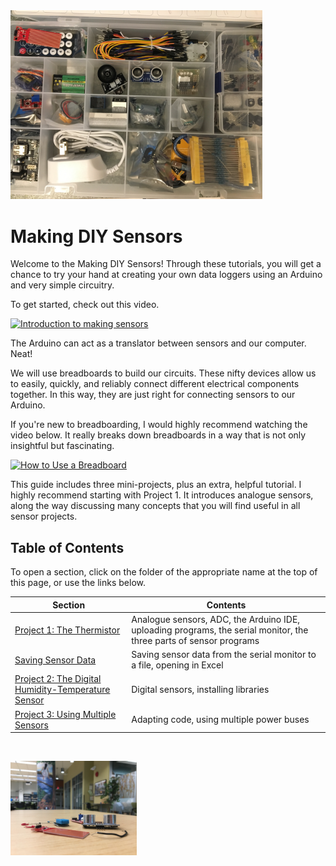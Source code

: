 <img alt="A sensor kit" width="80%" src="images/sensor-kit.JPG">

# Making DIY Sensors

Welcome to the Making DIY Sensors! Through these tutorials, you will get a chance to try your hand at creating your own data loggers using an Arduino and very simple circuitry.

To get started, check out this video.

[<img alt="Introduction to making sensors" width="30%" src="https://video-to-markdown.netlify.com/.netlify/functions/image?url=https%3A%2F%2Fyoutu.be%2FNQs8Yco8RFA">](https://youtu.be/NQs8Yco8RFA "Introduction to making sensors")

The Arduino can act as a translator between sensors and our computer. Neat!

We will use breadboards to build our circuits. These nifty devices allow us to easily, quickly, and reliably connect different electrical components together. In this way, they are just right for connecting sensors to our Arduino.

If you're new to breadboarding, I would highly recommend watching the video below. It really breaks down breadboards in a way that is not only insightful but fascinating.

[<img alt="How to Use a Breadboard" width="30%" src="https://video-to-markdown.netlify.com/.netlify/functions/image?url=https%3A%2F%2Fyoutu.be%2F6WReFkfrUIk">](https://youtu.be/6WReFkfrUIk "How to Use a Breadboard")

This guide includes three mini-projects, plus an extra, helpful tutorial. I highly recommend starting with Project 1. It introduces analogue sensors, along the way discussing many concepts that you will find useful in all sensor projects.

## Table of Contents

To open a section, click on the folder of the appropriate name at the top of this page, or use the links below.

| Section | Contents |
|-----|-----|
| [Project 1: The Thermistor](https://github.com/duncanmacintyre/DIY-sensors/tree/master/proj1-thermistor) | Analogue sensors, ADC, the Arduino IDE, uploading programs, the serial monitor, the three parts of sensor programs |
| [Saving Sensor Data](https://github.com/duncanmacintyre/DIY-sensors/tree/master/saving-sensor-data) | Saving sensor data from the serial monitor to a file, opening in Excel |
| [Project 2: The Digital Humidity-Temperature Sensor](https://github.com/duncanmacintyre/DIY-sensors/tree/master/proj2-dht) | Digital sensors, installing libraries |
| [Project 3: Using Multiple Sensors](https://github.com/duncanmacintyre/DIY-sensors/tree/master/proj3-multiple-sensors) | Adapting code, using multiple power buses |

&nbsp;

<img alt="Photo of sensors on table" width="40%" src="images/sensors-ikb2.JPG">

